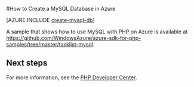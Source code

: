 <properties
	pageTitle="How to create a MySQL Database in Azure"
	description="Learn how to use ClearDB to create a MySQL database in an Azure data center."
	documentationCenter="php"
	services=""
	authors="rmcmurray"
	manager="wpickett"
	editor=""
	tags="mysql"/>

<tags
	ms.service="multiple"
	ms.workload="data-management"
	ms.tgt_pltfrm="na"
	ms.devlang="PHP"
	ms.topic="article"
	ms.date="03/04/2016"
	ms.author="robmcm"/>

#How to Create a MySQL Database in Azure

[AZURE.INCLUDE [create-mysql-db](../includes/create-mysql-db.md)]

A sample that shows how to use MySQL with PHP on Azure is available at <https://github.com/WindowsAzure/azure-sdk-for-php-samples/tree/master/tasklist-mysql>.

## Next steps

For more information, see the [PHP Developer Center](/develop/php/).
